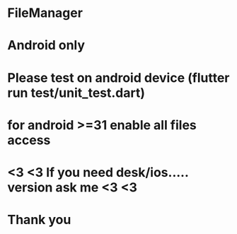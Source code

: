 # FileManager


# Android only


# Please test on android device (flutter run test/unit_test.dart)


# for android >=31 enable all files access



#    <3 <3   If you need desk/ios..... version ask me   <3 <3

# Thank you
